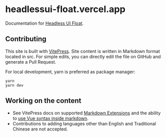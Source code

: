 # headlessui-float.vercel.app

Documentation for [Headless UI Float](https://github.com/ycs77/headlessui-float).

## Contributing

This site is built with [VitePress](https://vitepress.dev/). Site content is written in Markdown format located in src. For simple edits, you can directly edit the file on GitHub and generate a Pull Request.

For local development, yarn is preferred as package manager:

```
yarn
yarn dev
```

## Working on the content

* See VitePress docs on supported [Markdown Extensions](https://vitepress.dev/guide/markdown) and the ability to [use Vue syntax inside markdown](https://vitepress.dev/guide/using-vue).
* Contributions to adding languages other than English and Traditional Chinese are not accepted.
